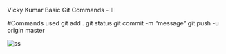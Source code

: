 
Vicky Kumar
Basic Git Commands - II

#Commands used
git add .
git status
git commit -m “message”
git push -u origin master

![ss](https://images.upgrad.com/130b5a84-ac95-4f75-b9a1-d9ba4438c56e-Screenshot%202021-09-29%20at%2010.49.46%20PM.png)
